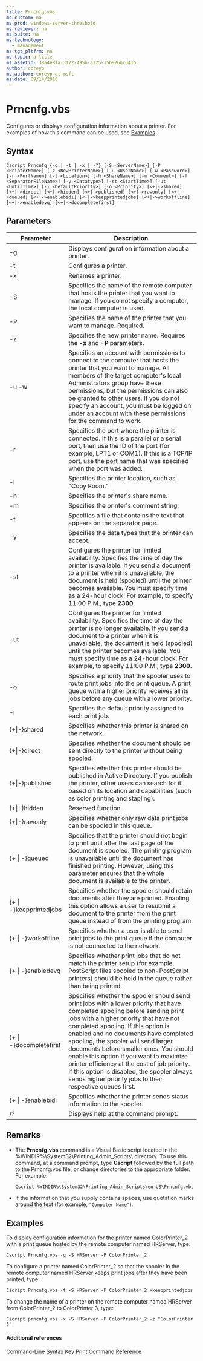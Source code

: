 ```yaml
---
title: Prncnfg.vbs
ms.custom: na
ms.prod: windows-server-threshold
ms.reviewer: na
ms.suite: na
ms.technology: 
  - management
ms.tgt_pltfrm: na
ms.topic: article
ms.assetid: 38a4e8fa-3122-495b-a125-35b926bc6415
author: coreyp
ms.author: coreyp-at-msft
ms.date: 09/14/2016
---
```

# Prncnfg.vbs
Configures or displays configuration information about a printer.
For examples of how this command can be used, see [Examples](#BKMK_examples).
## Syntax
```
Cscript Prncnfg {-g | -t | -x | -?} [-S <ServerName>] [-P <PrinterName>] [-z <NewPrinterName>] [-u <UserName>] [-w <Password>] [-r <PortName>] [-l <Location>] [-h <ShareName>] [-m <Comment>] [-f <SeparatorFileName>] [-y <Datatype>] [-st <StartTime>] [-ut <UntilTime>] [-i <DefaultPriority>] [-o <Priority>] [<+|->shared] [<+|->direct] [<+|->hidden] [<+|->published] [<+|->rawonly] [<+|->queued] [<+|->enablebidi] [<+|->keepprintedjobs] [<+|->workoffline] [<+|->enabledevq] [<+|->docompletefirst]
```
## Parameters
|Parameter|Description|
|-------------|---------------|
|-g|Displays configuration information about a printer.|
|-t|Configures a printer.|
|-x|Renames a printer.|
|-S <ServerName>|Specifies the name of the remote computer that hosts the printer that you want to manage. If you do not specify a computer, the local computer is used.|
|-P <PrinterName>|Specifies the name of the printer that you want to manage. Required.|
|-z <NewPrinterName>|Specifies the new printer name. Requires the **-x** and **-P** parameters.|
|-u <UserName> -w <Password>|Specifies an account with permissions to connect to the computer that hosts the printer that you want to manage. All members of the target computer's local Administrators group have these permissions, but the permissions can also be granted to other users. If you do not specify an account, you must be logged on under an account with these permissions for the command to work.|
|-r <PortName>|Specifies the port where the printer is connected. If this is a parallel or a serial port, then use the ID of the port (for example, LPT1 or COM1). If this is a TCP/IP port, use the port name that was specified when the port was added.|
|-l <Location>|Specifies the printer location, such as "Copy Room."|
|-h <ShareName>|Specifies the printer's share name.|
|-m <Comment>|Specifies the printer's comment string.|
|-f <SeparatorFileName>|Specifies a file that contains the text that appears on the separator page.|
|-y <DataType>|Specifies the data types that the printer can accept.|
|-st <StartTime>|Configures the printer for limited availability. Specifies the time of day the printer is available. If you send a document to a printer when it is unavailable, the document is held (spooled) until the printer becomes available. You must specify time as a 24-hour clock. For example, to specify 11:00 P.M., type **2300**.|
|-ut <EndTime>|Configures the printer for limited availability. Specifies the time of day the printer is no longer available. If you send a document to a printer when it is unavailable, the document is held (spooled) until the printer becomes available. You must specify time as a 24-hour clock. For example, to specify 11:00 P.M., type **2300**.|
|-o <Priority>|Specifies a priority that the spooler uses to route print jobs into the print queue. A print queue with a higher priority receives all its jobs before any queue with a lower priority.|
|-i <DefaultPriority>|Specifies the default priority assigned to each print job.|
|{+&#124;-}shared|Specifies whether this printer is shared on the network.|
|{+&#124;-}direct|Specifies whether the document should be sent directly to the printer without being spooled.|
|{+&#124;-}published|Specifies whether this printer should be published in Active Directory. If you publish the printer, other users can search for it based on its location and capabilities (such as color printing and stapling).|
|{+&#124;-}hidden|Reserved function.|
|{+&#124;-}rawonly|Specifies whether only raw data print jobs can be spooled in this queue.|
|{+ &#124; -}queued|Specifies that the printer should not begin to print until after the last page of the document is spooled. The printing program is unavailable until the document has finished printing. However, using this parameter ensures that the whole document is available to the printer.|
|{+ &#124; -}keepprintedjobs|Specifies whether the spooler should retain documents after they are printed. Enabling this option allows a user to resubmit a document to the printer from the print queue instead of from the printing program.|
|{+ &#124; -}workoffline|Specifies whether a user is able to send print jobs to the print queue if the computer is not connected to the network.|
|{+ &#124; -}enabledevq|Specifies whether print jobs that do not match the printer setup (for example, PostScript files spooled to non-PostScript printers) should be held in the queue rather than being printed.|
|{+ &#124; -}docompletefirst|Specifies whether the spooler should send print jobs with a lower priority that have completed spooling before sending print jobs with a higher priority that have not completed spooling. If this option is enabled and no documents have completed spooling, the spooler will send larger documents before smaller ones. You should enable this option if you want to maximize printer efficiency at the cost of job priority. If this option is disabled, the spooler always sends higher priority jobs to their respective queues first.|
|{+ &#124; -}enablebidi|Specifies whether the printer sends status information to the spooler.|
|/?|Displays help at the command prompt.|
## Remarks
-   The **Prncnfg.vbs** command is a Visual Basic script located in the %WINDIR%\System32\Printing_Admin_Scripts\\<language> directory. To use this command, at a command prompt, type **Cscript** followed by the full path to the Prncnfg.vbs file, or change directories to the appropriate folder. For example:
    ```
    Cscript %WINDIR%\System32\Printing_Admin_Scripts\en-US\Prncnfg.vbs
    ```
-   If the information that you supply contains spaces, use quotation marks around the text (for example, `"Computer Name"`).
## <a name="BKMK_examples"></a>Examples
To display configuration information for the printer named ColorPrinter_2 with a print queue hosted by the remote computer named HRServer, type:
```
Cscript Prncnfg.vbs -g -S HRServer -P ColorPrinter_2 
```
To configure a printer named ColorPrinter_2 so that the spooler in the remote computer named HRServer keeps print jobs after they have been printed, type:
```
Cscript Prncnfg.vbs -t -S HRServer -P ColorPrinter_2 +keepprintedjobs 
```
To change the name of a printer on the remote computer named HRServer from ColorPrinter_2 to ColorPrinter 3, type:
```
Cscript prncnfg.vbs -x -S HRServer -P ColorPrinter_2 -z "ColorPrinter 3" 
```
#### Additional references
[Command-Line Syntax Key](Command-Line-Syntax-Key.md)
[Print Command Reference](Print-Command-Reference.md)
